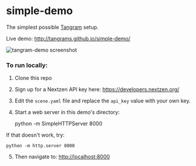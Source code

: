 # simple-demo

The simplest possible [Tangram](http://github.com/tangrams/tangram) setup.

Live demo: http://tangrams.github.io/simple-demo/

![tangram-demo screenshot](https://cloud.githubusercontent.com/assets/459970/6629470/c007b1de-c8e4-11e4-854e-fd69f5135b3a.png)

### To run locally:

1) Clone this repo

2) Sign up for a Nextzen API key here: https://developers.nextzen.org/

3) Edit the `scene.yaml` file and replace the `api_key` value with your own key.

4) Start a web server in this demo's directory:

    python -m SimpleHTTPServer 8000
    
If that doesn't work, try:

    python -m http.server 8000
    
5) Then navigate to: [http://localhost:8000](http://localhost:8000)
